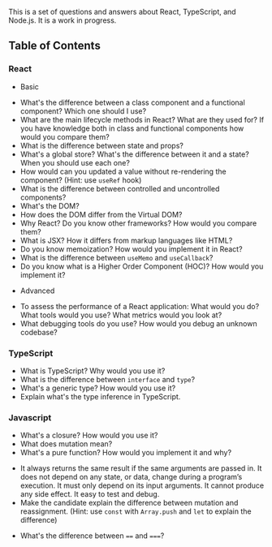 This is a set of questions and answers about React, TypeScript, and Node.js. It is a work in progress.

## Table of Contents
### React
* Basic
- What's the difference between a class component and a functional component? Which one should I use?
- What are the main lifecycle methods in React? What are they used for? If you have knowledge both in class and functional components how would you compare them?
- What is the difference between state and props?
- What's a global store? What's the difference between it and a state? When you should use each one?
- How would can you updated a value without re-rendering the component? (Hint: use `useRef` hook)
- What is the difference between controlled and uncontrolled components?
- What's the DOM?
- How does the DOM differ from the Virtual DOM?
- Why React? Do you know other frameworks? How would you compare them?
- What is JSX? How it differs from markup languages like HTML?
- Do you know memoization? How would you implement it in React?
- What is the difference between `useMemo` and `useCallback`?
- Do you know what is a Higher Order Component (HOC)? How would you implement it?


* Advanced
- To assess the performance of a React application: What would you do? What tools would you use? What metrics would you look at?
- What debugging tools do you use? How would you debug an unknown codebase?


### TypeScript
- What is TypeScript? Why would you use it?
- What is the difference between `interface` and `type`?
- What's a generic type? How would you use it?
- Explain what's the type inference in TypeScript.

### Javascript
- What's a closure? How would you use it?
- What does mutation mean? 
- What's a pure function? How would you implement it and why?
* It always returns the same result if the same arguments are passed in. It does not depend on any state, or data, change during a program’s execution. It must only depend on its input arguments. It cannot produce any side effect. It easy to test and debug.
* Make the candidate explain the difference between mutation and reassignment. (Hint: use `const` with `Array.push` and `let` to explain the difference)
- What's the difference between `==` and `===`?
